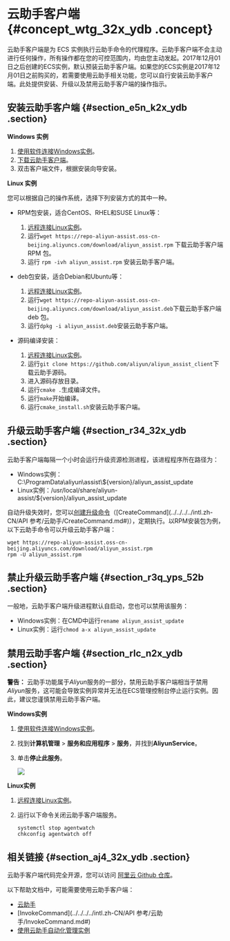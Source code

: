 # 云助手客户端 {#concept_wtg_32x_ydb .concept}

云助手客户端是为 ECS 实例执行云助手命令的代理程序。云助手客户端不会主动进行任何操作，所有操作都在您的可控范围内，均由您主动发起。2017年12月01日之后创建的ECS实例，默认预装云助手客户端。如果您的ECS实例是2017年12月01日之前购买的，若需要使用云助手相关功能，您可以自行安装云助手客户端。此处提供安装、升级以及禁用云助手客户端的操作指示。

## 安装云助手客户端 {#section_e5n_k2x_ydb .section}

**Windows 实例**

1.  [使用软件连接Windows实例](../../../../intl.zh-CN/用户指南/连接实例/使用软件连接Windows实例.md#)。
2.  [下载云助手客户端](https://repo-aliyun-assist.oss-cn-beijing.aliyuncs.com/download/aliyun_agent_setup.exe)。
3.  双击客户端文件，根据安装向导安装。

**Linux 实例**

您可以根据自己的操作系统，选择下列安装方式的其中一种。

-   RPM包安装，适合CentOS、RHEL和SUSE Linux等：

    1.  [远程连接Linux实例](../../../../intl.zh-CN/用户指南/连接实例/使用用户名密码验证连接Linux实例.md#)。
    2.  运行`wget https://repo-aliyun-assist.oss-cn-beijing.aliyuncs.com/download/aliyun_assist.rpm` 下载云助手客户端 RPM 包。
    3.  运行 `rpm -ivh aliyun_assist.rpm` 安装云助手客户端。
-   deb包安装，适合Debian和Ubuntu等：

    1.  [远程连接Linux实例](../../../../intl.zh-CN/用户指南/连接实例/使用用户名密码验证连接Linux实例.md#)。
    2.  运行`wget https://repo-aliyun-assist.oss-cn-beijing.aliyuncs.com/download/aliyun_assist.deb`下载云助手客户端 deb 包。
    3.  运行`dpkg -i aliyun_assist.deb`安装云助手客户端。
-   源码编译安装：

    1.  [远程连接Linux实例](../../../../intl.zh-CN/用户指南/连接实例/使用用户名密码验证连接Linux实例.md#)。
    2.  运行`git clone https://github.com/aliyun/aliyun_assist_client`下载云助手源码。
    3.  进入源码存放目录。
    4.  运行`cmake .`生成编译文件。
    5.  运行`make`开始编译。
    6.  运行`cmake_install.sh`安装云助手客户端。

## 升级云助手客户端 {#section_r34_32x_ydb .section}

云助手客户端每隔一个小时会运行升级资源检测进程，该进程程序所在路径为：

-   Windows实例：C:\\ProgramData\\aliyun\\assist\\$\{version\}/aliyun\_assist\_update
-   Linux实例：/usr/local/share/aliyun-assist/$\{version\}/aliyun\_assist\_update

自动升级失效时，您可以[创建升级命令](../../../../intl.zh-CN/用户指南/云助手/创建命令.md#)（[CreateCommand](../../../../intl.zh-CN/API 参考/云助手/CreateCommand.md#)），定期执行。以RPM安装包为例，以下云助手命令可以升级云助手客户端：

```
wget https://repo-aliyun-assist.oss-cn-beijing.aliyuncs.com/download/aliyun_assist.rpm
rpm -U aliyun_assist.rpm
```

## 禁止升级云助手客户端 {#section_r3q_yps_52b .section}

一般地，云助手客户端升级进程默认自启动，您也可以禁用该服务：

-   Windows实例：在CMD中运行`rename aliyun_assist_update`
-   Linux实例：运行`chmod a-x aliyun_assist_update`

## 禁用云助手客户端 {#section_rlc_n2x_ydb .section}

**警告：** 云助手功能属于*Aliyun*服务的一部分，禁用云助手客户端相当于禁用*Aliyun*服务，这可能会导致实例异常并无法在ECS管理控制台停止运行实例。因此，建议您谨慎禁用云助手客户端。

**Windows实例**

1.  [使用软件连接Windows实例](../../../../intl.zh-CN/用户指南/连接实例/使用软件连接Windows实例.md#)。
2.  找到**计算机管理** \> **服务和应用程序** \> **服务**，并找到**AliyunService**。
3.  单击**停止此服务**。

    ![](images/5250_zh-CN_source.png)


**Linux实例**

1.  [远程连接Linux实例](../../../../intl.zh-CN/用户指南/连接实例/使用用户名密码验证连接Linux实例.md#)。
2.  运行以下命令关闭云助手客户端服务。

    ```
    systemctl stop agentwatch
    chkconfig agentwatch off
    ```


## 相关链接 {#section_aj4_32x_ydb .section}

云助手客户端代码完全开源，您可以访问 [阿里云 Github 仓库](https://github.com/aliyun/aliyun_assist_client)。

以下帮助文档中，可能需要使用云助手客户端：

-   [云助手](intl.zh-CN/产品简介/云助手/云助手概述.md#)
-   [InvokeCommand](../../../../intl.zh-CN/API 参考/云助手/InvokeCommand.md#)
-   [使用云助手自动化管理实例](../../../../intl.zh-CN/最佳实践/监控/使用云助手自动化管理实例.md#)

